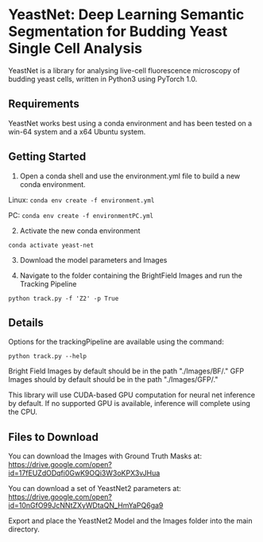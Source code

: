 # YeastNet: Deep Learning Semantic Segmentation for Budding Yeast Single Cell Analysis

YeastNet is a library for analysing live-cell fluorescence microscopy of budding yeast cells,  written in Python3 using PyTorch 1.0.

## Requirements

YeastNet works best using a conda environment and has been tested on a win-64 system and a x64 Ubuntu system. 


## Getting Started

1) Open a conda shell and use the environment.yml file to build a new conda environment.

Linux: ```conda env create -f environment.yml```

PC: ```conda env create -f environmentPC.yml```

2) Activate the new conda environment

```conda activate yeast-net```

3) Download the model parameters and Images

4) Navigate to the folder containing the BrightField Images and run the Tracking Pipeline

```python track.py -f 'Z2' -p True```

## Details

Options for the trackingPipeline are available using the command:

```python track.py --help```

Bright Field Images by default should be in the path "./Images/BF/."
GFP Images should by default should be in the path "./Images/GFP/."

This library will use CUDA-based GPU computation for neural net inference by default. If no supported GPU is available, inference will complete using the CPU.  


## Files to Download

You can download the Images with Ground Truth Masks at:
<https://drive.google.com/open?id=17fEUZdODqfi0GwK9OQi3W3oKPX3vJHua>

You can download a set of YeastNet2 parameters at:
<https://drive.google.com/open?id=10nGfO99JcNNtZXyWDtaQN_HmYaPQ6ga9>

Export and place the YeastNet2 Model and the Images folder into the main directory.